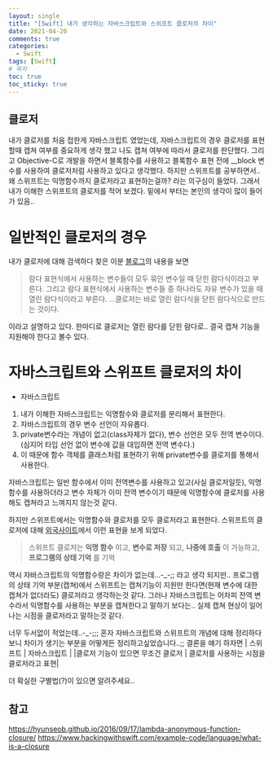 ```yaml
---
layout: single
title: "[Swift] 내가 생각하는 자바스크립트와 스위프트 클로저의 차이"
date: 2021-04-20
comments: true
categories:
  - Swift
tags: [Swift]
# 목차
toc: true
toc_sticky: true
---
```


## 클로저 ##
내가 클로저를 처음 접한게 자바스크립트 였었는데, 자바스크립트의 경우 클로저를 표현할때 캡쳐 여부를 중요하게 생각 했고 나도 캡쳐 여부에 따라서 클로저를 판단했다.
그리고 Objective-C로 개발을 하면서 블록함수를 사용하고 블록함수 표현 전에 __block 변수를 사용하여 클로저처럼 사용하고 있다고 생각했다.
하지만 스위프트를 공부하면서.. 왜 스위프트는 익명함수까지 클로저라고 표현하는걸까? 라는 의구심이 들었다. 그래서 내가 이해한 스위프트의 클로저를 적어 보겠다.
밑에서 부터는 본인의 생각이 많이 들어가 있음..

# 일반적인 클로저의 경우 
내가 클로저에 대해 검색하다 찾은 이분 [블로그](https://hyunseob.github.io/2016/09/17/lambda-anonymous-function-closure/)의 내용을 보면
> 람다 표현식에서 사용하는 변수들이 모두 묶인 변수일 때 닫힌 람다식이라고 부른다. 그리고 람다 표현식에서 사용하는 변수들 중 하나라도 자유 변수가 있을 때 열린 람다식이라고 부른다.
> ...클로저는 바로 열린 람다식을 닫힌 람다식으로 만드는 것이다.  


이라고 설명하고 있다. 한마디로 클로저는 열린 람다를 닫힌 람다로.. 결국 캡쳐 기능을 지원해야 한다고 볼수 있다.

# 자바스크립트와 스위프트 클로저의 차이
- 자바스크립트
1. 내가 이해한 자바스크립트는 익명함수와 클로저를 분리해서 표현한다.
2. 자바스크립트의 경우 변수 선언이 자유롭다. 
3. private변수라는 개념이 없고(class자체가 없다), 변수 선언은 모두 전역 변수이다.(심지어 타입 선언 없이 변수에 값을 대입하면 전역 변수다.)
4. 이 때문에 함수 객체를 클래스처럼 표현하기 위해 private변수를 클로저를 통해서 사용한다.  

자바스크립트는 일반 함수에서 이미 전역변수를 사용하고 있고(사실 클로저일듯), 익명 함수를 사용하더라고 변수 자체가 이미 전역 변수이기 때문에 익명함수에 클로저를 사용해도 캡쳐라고 느껴지지 않는것 같다.

하지만 스위프트에서는 익명함수와 클로저를 모두 클로저라고 표현한다.
스위프트의 클로저에 대해 [외국사이트](https://www.hackingwithswift.com/example-code/language/what-is-a-closure)에서 이런 표현을 보게 되었다.
> 스위프트 클로저는 **익명 함수** 이고, **변수로 저장** 되고, **나중에 호출** 이 가능하고, **프로그램의 상태 기억** 를 기억

역시 자바스크립트의 익명함수랑은 차이가 없는데...-_-;; 라고 생각 되지만..
프로그램의 상태 기억 부분(캡쳐)에서 스위프트는 캡쳐기능이 지원만 한다면(현재 변수에 대한 캡쳐가 없더라도) 클로저라고 생각하는것 같다.
그러나 자바스크립트는 어차피 전역 변수라서 익명함수를 사용하는 부분을 캡쳐한다고 말하기 보다는.. 실제 캡쳐 현상이 일어나는 시점을 클로저라고 말하는것 같다.

너무 두서없이 적었는데..-_-;;; 혼자 자바스크립트와 스위프트의 개념에 대해 정리하다보니 차이가 생기는 부분을 어떻게든 정리하고싶었습니다..;; 
결론을 얘기 하자면
| 스위프트                    | 자바스크립트                      |
|클로저 기능이 있으면 무조건 클로저 | 클로저를 사용하는 시점을 클로저라고 표현|

더 확실한 구별법(?)이 있으면 알려주세요..


## 참고
<https://hyunseob.github.io/2016/09/17/lambda-anonymous-function-closure/>
<https://www.hackingwithswift.com/example-code/language/what-is-a-closure>
